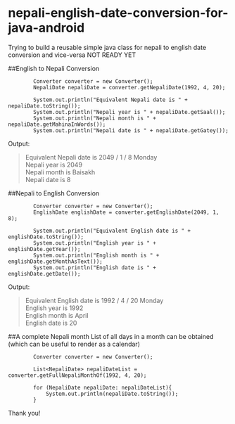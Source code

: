 # nepali-english-date-conversion-for-java-android
Trying to build a reusable simple java class for nepali to english date conversion and vice-versa
NOT READY YET


##English to Nepali Conversion

```
        Converter converter = new Converter();
        NepaliDate nepaliDate = converter.getNepaliDate(1992, 4, 20);
        
        System.out.println("Equivalent Nepali date is " + nepaliDate.toString());
        System.out.println("Nepali year is " + nepaliDate.getSaal());
        System.out.println("Nepali month is " + nepaliDate.getMahinaInWords());
        System.out.println("Nepali date is " + nepaliDate.getGatey());
```
Output: 
>Equivalent Nepali date is 2049 / 1 / 8 Monday <br>
Nepali year is 2049 <br>
>Nepali month is Baisakh <br>
>Nepali date is 8 <br>

##Nepali to English Conversion
```
        Converter converter = new Converter();
        EnglishDate englishDate = converter.getEnglishDate(2049, 1, 8);

        System.out.println("Equivalent English date is " + englishDate.toString());
        System.out.println("English year is " + englishDate.getYear());
        System.out.println("English month is " + englishDate.getMonthAsText());
        System.out.println("English date is " + englishDate.getDate());
```
Output:
>Equivalent English date is 1992 / 4 / 20 Monday<br>
>English year is 1992<br>
>English month is April<br>
>English date is 20<br>


##A complete Nepali month
List of all days in a month can be obtained (which can be useful to render as a calendar)

```
        Converter converter = new Converter();

        List<NepaliDate> nepaliDateList = converter.getFullNepaliMonthOf(1992, 4, 20);

        for (NepaliDate nepaliDate: nepaliDateList){
            System.out.println(nepaliDate.toString());
        }
```

Thank you!
